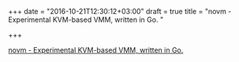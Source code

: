 +++
date = "2016-10-21T12:30:12+03:00"
draft = true
title = "novm - Experimental KVM-based VMM, written in Go. "

+++

<p><a href="https://t.co/Wjmuwniwmg">novm - Experimental KVM-based VMM, written in Go. </a></p>
